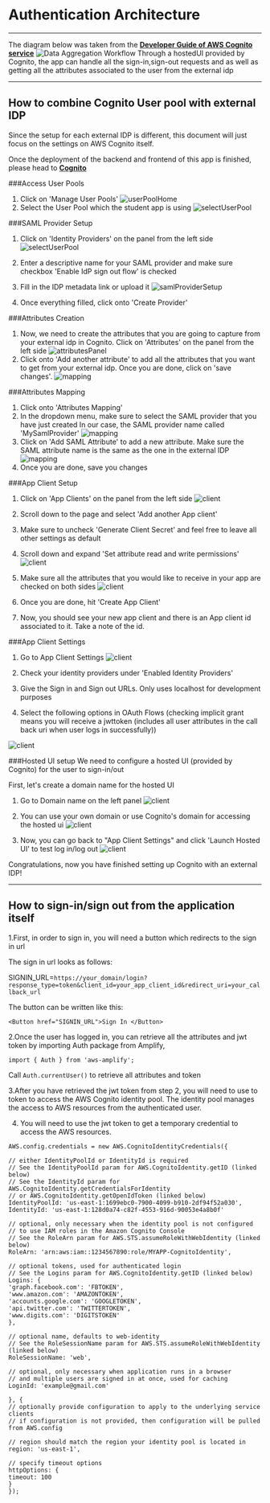 # Authentication Architecture
<hr>

The diagram below was taken from the [**Developer Guide of AWS Cognito service**](https://docs.aws.amazon.com/cognito/latest/developerguide/cognito-user-pools-saml-idp-authentication.html)
![Data Aggregation Workflow](./SamlFlow.png)
Through a hostedUI provided by Cognito, the app can handle all the 
sign-in,sign-out requests and as well as getting all the attributes associated to the user from the external idp

<hr>

## How to combine Cognito User pool with external IDP
Since the setup for each external IDP is different, this document will just focus on the settings on AWS Cognito itself.

Once the deployment of the backend and frontend of this app is finished, please head to
[**Cognito**](https://console.aws.amazon.com/cognito/home)

###Access User Pools
1. Click on 'Manage User Pools'
   ![userPoolHome](AuthImgs/userPoolHome.png)
2. Select the User Pool which the student app is using
   ![selectUserPool](AuthImgs/selectUserPool.png)

###SAML Provider Setup
1. Click on 'Identity Providers' on the panel from the left side
   ![selectUserPool](AuthImgs/samlPanel.png)

2. Enter a descriptive name for your SAML provider
      and make sure checkbox 'Enable IdP sign out flow' is checked
   
3. Fill in the IDP metadata link or upload it
   ![samlProviderSetup](AuthImgs/samlProviderSetup.png)
   
4. Once everything filled, click onto 'Create Provider'

###Attributes Creation

1. Now, we need to create the attributes that you are going to capture from your external idp in Cognito.
   Click on 'Attributes' on the panel from the left side
   ![attributesPanel](AuthImgs/attributesPanel.png)
2. Click onto 'Add another attribute' to add all the attributes that you want to get from your external idp. Once you are done,
click on 'save changes'.
   ![mapping](AuthImgs/attributesCreation.png)

###Attributes Mapping
1. Click onto 'Attributes Mapping'
2. In the dropdown menu, make sure to select the SAML provider that you have just created
   In our case, the SAML provider name called 'MySamlProvider'
   ![mapping](AuthImgs/attributeMapping1.png)
3. Click on 'Add SAML Attribute' to add a new attribute.
   Make sure the SAML attribute name is the same as the one in the external IDP
   ![mapping](AuthImgs/attributeMapping2.png)
4. Once you are done, save you changes

###App Client Setup

1. Click on 'App Clients' on the panel from the left side
   ![client](AuthImgs/appClientPanel.png)
2. Scroll down to the page and select 'Add another App client'
3. Make sure to uncheck 'Generate Client Secret' and feel free to leave all other settings as default
   
4. Scroll down and expand 'Set attribute read and write permissions'
   ![client](AuthImgs/addAppClient2.png)
   
5. Make sure all the attributes that you would like to receive in your app are checked on both sides
   ![client](AuthImgs/checkAttributes.png)
   
6. Once you are done, hit 'Create App Client'

7. Now, you should see your new app client and there is an App client id associated to it. Take a note of the id.


###App Client Settings

1. Go to App Client Settings
   ![client](AuthImgs/appClientSettings.png)
2. Check your identity providers under 'Enabled Identity Providers'
3. Give the Sign in and Sign out URLs. Only uses localhost for development purposes
   
4. Select the following options in OAuth Flows (checking implicit grant means you will receive a jwttoken (includes all user attributes in the call back uri when user logs in successfully))

![client](AuthImgs/appClientSettings2.png)


###Hosted UI setup
We need to configure a hosted UI (provided by Cognito) for the user to sign-in/out 

First, let's create a domain name for the hosted UI
1. Go to Domain name on the left panel
![client](AuthImgs/domainPanel.png)
   
2. You can use your own domain or use Cognito's domain for accessing the hosted ui
   ![client](AuthImgs/domainSetup.png)
   
3. Now, you can go back to "App Client Settings" and click 'Launch Hosted UI' to test log in/log out
   ![client](AuthImgs/launchHostedUI.png)

Congratulations, now you have finished setting up Cognito with an external IDP!

<hr>

## How to sign-in/sign out from the application itself

1.First, in order to sign in, you will need a button which redirects to the sign in url

The sign in url looks as follows:

SIGNIN_URL=`https://your_domain/login?response_type=token&client_id=your_app_client_id&redirect_uri=your_callback_url`

The button can be written like this:

`<Button href="SIGNIN_URL">Sign In </Button>`


2.Once the user has logged in, you can retrieve all the attributes and jwt token by importing Auth package from Amplify,

`import { Auth } from 'aws-amplify';`

Call `Auth.currentUser()` to retrieve all attributes and token

3.After you have retrieved the jwt token from step 2, you will need to use to token to access the AWS Cognito identity pool. The
identity pool manages the access to AWS resources from the authenticated user.

4. You will need to use the jwt token to get a temporary credential to access the AWS resources.
```
AWS.config.credentials = new AWS.CognitoIdentityCredentials({

// either IdentityPoolId or IdentityId is required
// See the IdentityPoolId param for AWS.CognitoIdentity.getID (linked below)
// See the IdentityId param for AWS.CognitoIdentity.getCredentialsForIdentity
// or AWS.CognitoIdentity.getOpenIdToken (linked below)
IdentityPoolId: 'us-east-1:1699ebc0-7900-4099-b910-2df94f52a030',
IdentityId: 'us-east-1:128d0a74-c82f-4553-916d-90053e4a8b0f'

// optional, only necessary when the identity pool is not configured
// to use IAM roles in the Amazon Cognito Console
// See the RoleArn param for AWS.STS.assumeRoleWithWebIdentity (linked below)
RoleArn: 'arn:aws:iam::1234567890:role/MYAPP-CognitoIdentity',

// optional tokens, used for authenticated login
// See the Logins param for AWS.CognitoIdentity.getID (linked below)
Logins: {
'graph.facebook.com': 'FBTOKEN',
'www.amazon.com': 'AMAZONTOKEN',
'accounts.google.com': 'GOOGLETOKEN',
'api.twitter.com': 'TWITTERTOKEN',
'www.digits.com': 'DIGITSTOKEN'
},

// optional name, defaults to web-identity
// See the RoleSessionName param for AWS.STS.assumeRoleWithWebIdentity (linked below)
RoleSessionName: 'web',

// optional, only necessary when application runs in a browser
// and multiple users are signed in at once, used for caching
LoginId: 'example@gmail.com'

}, {
// optionally provide configuration to apply to the underlying service clients
// if configuration is not provided, then configuration will be pulled from AWS.config

// region should match the region your identity pool is located in
region: 'us-east-1',

// specify timeout options
httpOptions: {
timeout: 100
}
});
```






